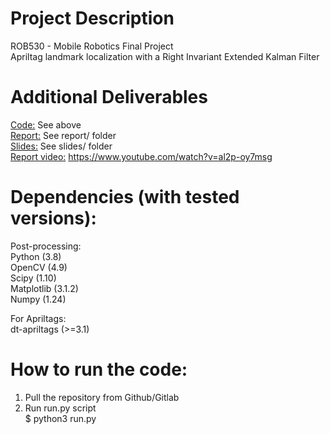 # Project Description
ROB530 - Mobile Robotics Final Project<br />
Apriltag landmark localization with a Right Invariant Extended Kalman Filter<br />

Additional Deliverables
==
<ins>Code:</ins> See above<br />
<ins>Report:</ins> See report/ folder<br />
<ins>Slides:</ins> See slides/ folder<br />
<ins>Report video:</ins> https://www.youtube.com/watch?v=al2p-oy7msg<br />

Dependencies (with tested versions):
==
  Post-processing:<br />
    Python (3.8)<br />
    OpenCV (4.9)<br />
    Scipy (1.10)<br />
    Matplotlib (3.1.2)<br />
    Numpy (1.24)<br />

  For Apriltags:<br />
    dt-apriltags (>=3.1)<br />

How to run the code:
==
1. Pull the repository from Github/Gitlab<br />
2. Run run.py script<br />
$ python3 run.py<br />
